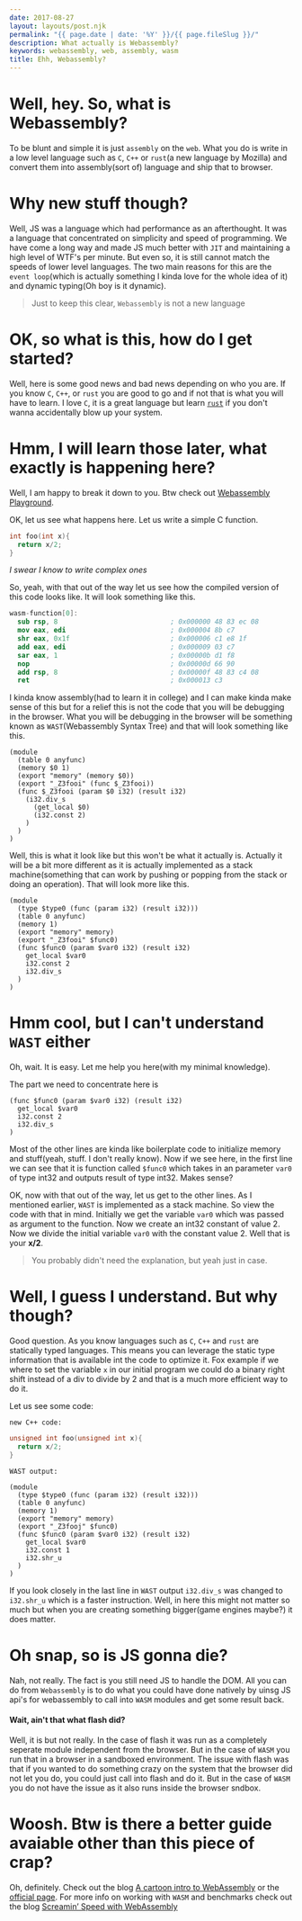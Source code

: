 ```yaml
---
date: 2017-08-27
layout: layouts/post.njk
permalink: "{{ page.date | date: '%Y' }}/{{ page.fileSlug }}/"
description: What actually is Webassembly?
keywords: webassembly, web, assembly, wasm
title: Ehh, Webassembly?
---
```


# Well, hey. So, what is Webassembly?

To be blunt and simple it is just `assembly` on the `web`. What you do is write in a low level language such as `C`, `C++` or `rust`(a new language by Mozilla) and convert them into assembly(sort of) language and ship that to browser.

# Why new stuff though?

Well, JS was a language which had performance as an afterthought. It was a language that concentrated on simplicity and speed of programming. We have come a long way and made JS much better with `JIT` and maintaining a high level of WTF's per minute. But even so, it is still cannot match the speeds of lower level languages. The two main reasons for this are the `event loop`(which is actually something I kinda love for the whole idea of it) and dynamic typing(Oh boy is it dynamic).

> Just to keep this clear, `Webassembly` is not a new language

# OK, so what is this, how do I get started?

Well, here is some good news and bad news depending on who you are. If you know `C`, `C++`, or `rust` you are good to go and if not that is what you will have to learn. I love `C`, it is a great language but learn [`rust`](https://www.rust-lang.org/) if you don't wanna accidentally blow up your system.

# Hmm, I will learn those later, what exactly is happening here?

Well, I am happy to break it down to you. Btw check out [Webassembly Playground](https://mbebenita.github.io/WasmExplorer/).

OK, let us see what happens here. Let us write a simple C function.
```c
int foo(int x){
  return x/2;
}
```
*I swear I know to write complex ones*

So, yeah, with that out of the way let us see how the compiled version of this code looks like. It will look something like this.

```nasm
wasm-function[0]:
  sub rsp, 8                            ; 0x000000 48 83 ec 08
  mov eax, edi                          ; 0x000004 8b c7
  shr eax, 0x1f                         ; 0x000006 c1 e8 1f
  add eax, edi                          ; 0x000009 03 c7
  sar eax, 1                            ; 0x00000b d1 f8
  nop                                   ; 0x00000d 66 90
  add rsp, 8                            ; 0x00000f 48 83 c4 08
  ret                                   ; 0x000013 c3
```
I kinda know assembly(had to learn it in college) and I can make kinda make sense of this but for a relief this is not the code that you will be debugging in the browser. What you will be debugging in the browser will be something known as `WAST`(Webassembly Syntax Tree) and that will look something like this.
```
(module
  (table 0 anyfunc)
  (memory $0 1)
  (export "memory" (memory $0))
  (export "_Z3fooi" (func $_Z3fooi))
  (func $_Z3fooi (param $0 i32) (result i32)
    (i32.div_s
      (get_local $0)
      (i32.const 2)
    )
  )
)
```
Well, this is what it look like but this won't be what it actually is. Actually it will be a bit more different as it is actually implemented as a stack machine(something that can work by pushing or popping from the stack or doing an operation). That will look more like this.
```
(module
  (type $type0 (func (param i32) (result i32)))
  (table 0 anyfunc)
  (memory 1)
  (export "memory" memory)
  (export "_Z3fooi" $func0)
  (func $func0 (param $var0 i32) (result i32)
    get_local $var0
    i32.const 2
    i32.div_s
  )
)
```

# Hmm cool, but I can't understand `WAST` either

Oh, wait. It is easy. Let me help you here(with my minimal knowledge).

The part we need to concentrate here is
```
(func $func0 (param $var0 i32) (result i32)
  get_local $var0
  i32.const 2
  i32.div_s
)
```
Most of the other lines are kinda like boilerplate code to initialize memory and stuff(yeah, stuff. I don't really know). Now if we see here, in the first line we can see that it is function called `$func0` which takes in an parameter `var0` of type int32 and outputs result of type int32. Makes sense?

OK, now with that out of the way, let us get to the other lines. As I mentioned earlier, `WAST` is implemented as a stack machine. So view the code with that in mind.
Initially we get the variable `var0` which was passed as argument to the function. Now we create an int32 constant of value 2. Now we divide the initial variable `var0` with the constant value 2. Well that is your **x/2**.

> You probably didn't need the explanation, but yeah just in case.

# Well, I guess I understand. But why though?

Good question. As you know languages such as `C`, `C++` and `rust` are statically typed languages. This means you can leverage the static type information that is available int the code to optimize it. Fox example if we where to set the variable `x` in our initial program we could do a binary right shift instead of a div to divide by 2 and that is a much more efficient way to do it.

Let us see some code:

`new C++ code:`
```c
unsigned int foo(unsigned int x){
  return x/2;
}
```

`WAST output:`
```
(module
  (type $type0 (func (param i32) (result i32)))
  (table 0 anyfunc)
  (memory 1)
  (export "memory" memory)
  (export "_Z3fooj" $func0)
  (func $func0 (param $var0 i32) (result i32)
    get_local $var0
    i32.const 1
    i32.shr_u
  )
)
```
If you look closely in the last line in `WAST` output `i32.div_s` was changed to `i32.shr_u` which is a faster instruction. Well, in here this might not matter so much but when you are creating something bigger(game engines maybe?) it does matter.

# Oh snap, so is JS gonna die?

Nah, not really. The fact is you still need JS to handle the DOM. All you can do from `Webassembly` is to do what you could have done natively by uinsg JS api's for webassembly to call into `WASM` modules and get some result back.

#### Wait, ain't that what flash did?

Well, it is but not really. In the case of flash it was run as a completely seperate module independent from the browser. But in the case of `WASM` you run that in a browser in a sandboxed environment. The issue with flash was that if you wanted to do something crazy on the system that the browser did not let you do, you could just call into flash and do it. But in the case of `WASM` you do not have the issue as it also runs inside the browser sndbox.

# Woosh. Btw is there a better guide avaiable other than this piece of crap?

Oh, definitely. Check out the blog [A cartoon intro to WebAssembly](https://hacks.mozilla.org/2017/02/a-cartoon-intro-to-webassembly/) or the [official page](http://webassembly.org/). For more info on working with `WASM` and benchmarks check out the blog [Screamin’ Speed with WebAssembly](https://hackernoon.com/screamin-speed-with-webassembly-b30fac90cd92)
